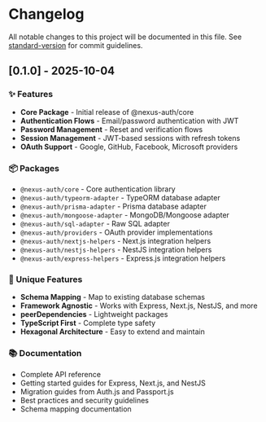 # Changelog

All notable changes to this project will be documented in this file. See [standard-version](https://github.com/conventional-changelog/standard-version) for commit guidelines.

## [0.1.0] - 2025-10-04

### ✨ Features

- **Core Package** - Initial release of @nexus-auth/core
- **Authentication Flows** - Email/password authentication with JWT
- **Password Management** - Reset and verification flows
- **Session Management** - JWT-based sessions with refresh tokens
- **OAuth Support** - Google, GitHub, Facebook, Microsoft providers

### 📦 Packages

- `@nexus-auth/core` - Core authentication library
- `@nexus-auth/typeorm-adapter` - TypeORM database adapter
- `@nexus-auth/prisma-adapter` - Prisma database adapter
- `@nexus-auth/mongoose-adapter` - MongoDB/Mongoose adapter
- `@nexus-auth/sql-adapter` - Raw SQL adapter
- `@nexus-auth/providers` - OAuth provider implementations
- `@nexus-auth/nextjs-helpers` - Next.js integration helpers
- `@nexus-auth/nestjs-helpers` - NestJS integration helpers
- `@nexus-auth/express-helpers` - Express.js integration helpers

### 🎯 Unique Features

- **Schema Mapping** - Map to existing database schemas
- **Framework Agnostic** - Works with Express, Next.js, NestJS, and more
- **peerDependencies** - Lightweight packages
- **TypeScript First** - Complete type safety
- **Hexagonal Architecture** - Easy to extend and maintain

### 📚 Documentation

- Complete API reference
- Getting started guides for Express, Next.js, and NestJS
- Migration guides from Auth.js and Passport.js
- Best practices and security guidelines
- Schema mapping documentation
